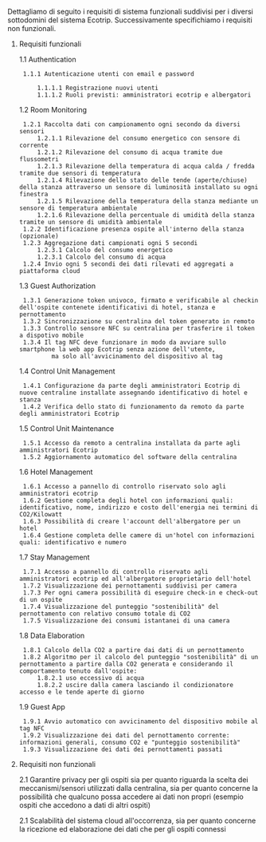 
Dettagliamo di seguito i requisiti di sistema funzionali suddivisi per i diversi sottodomini del sistema Ecotrip.
Successivamente specifichiamo i requisiti non funzionali.

1. Requisiti funzionali

    1.1 Authentication

        1.1.1 Autenticazione utenti con email e password

            1.1.1.1 Registrazione nuovi utenti
            1.1.1.2 Ruoli previsti: amministratori ecotrip e albergatori
       
    
    1.2 Room Monitoring
      
        1.2.1 Raccolta dati con campionamento ogni secondo da diversi sensori
            1.2.1.1 Rilevazione del consumo energetico con sensore di corrente
            1.2.1.2 Rilevazione del consumo di acqua tramite due flussometri
            1.2.1.3 Rilevazione della temperatura di acqua calda / fredda tramite due sensori di temperatura
            1.2.1.4 Rilevazione dello stato delle tende (aperte/chiuse) della stanza attraverso un sensore di luminosità installato su ogni finestra
            1.2.1.5 Rilevazione della temperatura della stanza mediante un sensore di temperatura ambientale
            1.2.1.6 Rilevazione della percentuale di umidità della stanza tramite un sensore di umidità ambientale
        1.2.2 Identificazione presenza ospite all'interno della stanza (opzionale)
        1.2.3 Aggregazione dati campionati ogni 5 secondi
            1.2.3.1 Calcolo del consumo energetico
            1.2.3.1 Calcolo del consumo di acqua
        1.2.4 Invio ogni 5 secondi dei dati rilevati ed aggregati a piattaforma cloud

    1.3 Guest Authorization

        1.3.1 Generazione token univoco, firmato e verificabile al checkin dell'ospite contenete identificativi di hotel, stanza e pernottamento
        1.3.2 Sincronizzazione su centralina del token generato in remoto
        1.3.3 Controllo sensore NFC su centralina per trasferire il token a dispotivo mobile
        1.3.4 Il tag NFC deve funzionare in modo da avviare sullo smartphone la web app Ecotrip senza azione dell'utente, 
                ma solo all'avvicinamento del dispositivo al tag

    1.4 Control Unit Management

        1.4.1 Configurazione da parte degli amministratori Ecotrip di nuove centraline installate assegnando identificativo di hotel e stanza
        1.4.2 Verifica dello stato di funzionamento da remoto da parte degli amministratori Ecotrip

    1.5 Control Unit Maintenance

        1.5.1 Accesso da remoto a centralina installata da parte agli amministratori Ecotrip
        1.5.2 Aggiornamento automatico del software della centralina

    1.6 Hotel Management

        1.6.1 Accesso a pannello di controllo riservato solo agli amministratori ecotrip
        1.6.2 Gestione completa degli hotel con informazioni quali: identificativo, nome, indirizzo e costo dell'energia nei termini di CO2/Kilowatt
        1.6.3 Possibilità di creare l'account dell'albergatore per un hotel
        1.6.4 Gestione completa delle camere di un'hotel con informazioni quali: identificativo e numero

    1.7 Stay Management

        1.7.1 Accesso a pannello di controllo riservato agli amministratori ecotrip ed all'albergatore proprietario dell'hotel
        1.7.2 Visualizzazione dei pernottamenti suddivisi per camera
        1.7.3 Per ogni camera possibilità di eseguire check-in e check-out di un ospite
        1.7.4 Visualizzazione del punteggio "sostenibilità" del pernottamento con relativo consumo totale di CO2
        1.7.5 Visualizzazione dei consumi istantanei di una camera

    1.8 Data Elaboration

        1.8.1 Calcolo della CO2 a partire dai dati di un pernottamento
        1.8.2 Algoritmo per il calcolo del punteggio "sostenibilità" di un pernottamento a partire dalla CO2 generata e considerando il comportamento tenuto dall'ospite:
            1.8.2.1 uso eccessivo di acqua
            1.8.2.2 uscire dalla camera lasciando il condizionatore accesso e le tende aperte di giorno  

    
    1.9 Guest App

        1.9.1 Avvio automatico con avvicinamento del dispositivo mobile al tag NFC
        1.9.2 Visualizzazione dei dati del pernottamento corrente: informazioni generali, consumo CO2 e "punteggio sostenibilità"
        1.9.3 Visualizzazione dei dati dei pernottamenti passati
    
2. Requisiti non funzionali

    2.1 Garantire privacy per gli ospiti sia per quanto riguarda la scelta dei meccanismi/sensori utilizzati dalla centralina, 
            sia per quanto concerne la possibilità che qualcuno possa accedere ai dati non propri (esempio ospiti che accedono a dati di altri ospiti)

    2.1 Scalabilità del sistema cloud all'occorrenza, sia per quanto concerne la ricezione ed elaborazione dei dati che per gli ospiti connessi
